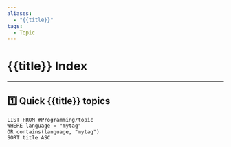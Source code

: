 ```yaml
---
aliases:
  - "{{title}}"
tags:
  - Topic
---
```


# {{title}} Index

---

## 1️⃣ Quick {{title}} topics 

```dataview
LIST FROM #Programming/topic 
WHERE language = "mytag"
OR contains(language, "mytag")
SORT title ASC
```